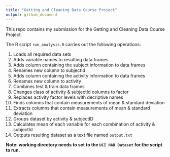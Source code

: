 ```yaml
---
title: "Getting and Cleaning Data Course Project"
output: github_document
---
```


This repo contains my submission for the Getting and Cleaning Data Course Project.

The R script ```run_analysis.R``` carries out the following operations:

1. Loads all required data sets
2. Adds variable names to resulting data frames
3. Adds column containing the subject information to data frames
4. Renames new column to subjectId
5. Adds column containing the activity information to data frames
6. Renames new column to activity
7. Combines test & train data frames
8. Changes class of activity & subjectId columns to factor
9. Replaces activity factor levels with decriptive names
11. Finds columns that contain measurements of mean & standard deviation
12. Extracts columns that contain measurements of mean & standard deviation
13. Groups dataset by activity & subjectID
14. Calculates mean of each variable for each combination of activity & subjectId
15. Outputs resulting dataset as a text file named ```output.txt```

**Note: working directory needs to set to the ```UCI HAR Dataset``` for the script to run.**